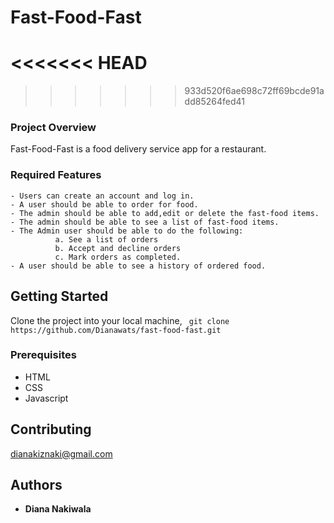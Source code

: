 # Fast-Food-Fast

<<<<<<< HEAD
=======

>>>>>>> 933d520f6ae698c72ff69bcde91add85264fed41
### Project Overview
Fast-Food-Fast is a food delivery service app for a restaurant.

### Required Features
```
- Users can create an account and log in.
- A user should be able to order for food.
- The admin should be able to add,edit or delete the fast-food items.
- The admin should be able to see a list of fast-food items.
- The Admin user should be able to do the following:
          a. See a list of orders
          b. Accept and decline orders
          c. Mark orders as completed.
- A user should be able to see a history of ordered food. 
```
## Getting Started

Clone the project into your local machine,
``` git clone https://github.com/Dianawats/fast-food-fast.git```

### Prerequisites

- HTML
- CSS
- Javascript


## Contributing

dianakiznaki@gmail.com

## Authors

* **Diana Nakiwala**



